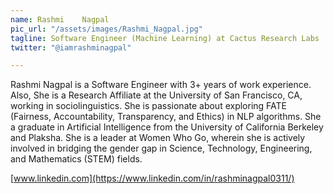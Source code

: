```yaml
---
name: Rashmi	Nagpal
pic_url: "/assets/images/Rashmi_Nagpal.jpg"
tagline: Software Engineer (Machine Learning) at Cactus Research Labs
twitter: "@iamrashminagpal"

---
```

Rashmi Nagpal is a Software Engineer with 3+ years of work experience. Also, She is a Research Affiliate at the University of San Francisco, CA, working in sociolinguistics. She is passionate about exploring FATE (Fairness, Accountability, Transparency, and Ethics) in NLP algorithms. She a graduate in Artificial Intelligence from the University of California Berkeley and Plaksha. She is a leader at Women Who Go, wherein she is actively involved in bridging the gender gap in Science, Technology, Engineering, and Mathematics (STEM) fields.

[www.linkedin.com](https://www.linkedin.com/in/rashminagpal0311/)
